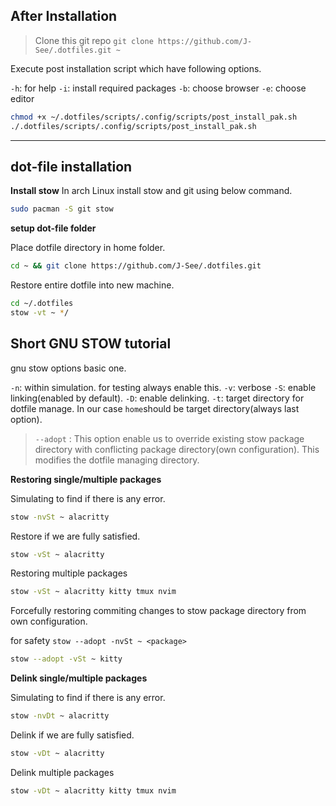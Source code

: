 ## After Installation

> Clone this git repo
`git clone https://github.com/J-See/.dotfiles.git ~`
>

Execute post installation script which have following options.

`-h`: for help
`-i`: install required packages
`-b`: choose browser
`-e`: choose editor

```bash
chmod +x ~/.dotfiles/scripts/.config/scripts/post_install_pak.sh
./.dotfiles/scripts/.config/scripts/post_install_pak.sh
```

---

## dot-file installation

**Install stow**
In arch Linux install stow and git using below command.

```bash
sudo pacman -S git stow
```

**setup dot-file folder**

Place dotfile directory in home folder.

```bash
cd ~ && git clone https://github.com/J-See/.dotfiles.git
```

Restore entire dotfile into new machine.

```bash
cd ~/.dotfiles
stow -vt ~ */
```

## Short GNU STOW tutorial

gnu stow options basic one.

`-n`: within simulation. for testing always enable this.
`-v`: verbose
`-S`: enable linking(enabled by default).
`-D`: enable delinking.
`-t`: target directory for dotfile manage. In our case `home`should be target directory(always last option).

> `--adopt` : This option enable us to override existing stow package directory with conflicting package directory(own configuration). This modifies the dotfile managing directory.
> 

**Restoring single/multiple packages**

Simulating to find if there is any error.

```bash
stow -nvSt ~ alacritty
```

Restore if we are fully satisfied.

```bash
stow -vSt ~ alacritty
```

Restoring multiple packages

```bash
stow -vSt ~ alacritty kitty tmux nvim
```

Forcefully restoring commiting changes to stow package directory from own configuration.

for safety `stow --adopt -nvSt ~ <package>`

```bash
stow --adopt -vSt ~ kitty
```

**Delink single/multiple packages**

Simulating to find if there is any error.

```bash
stow -nvDt ~ alacritty
```

Delink if we are fully satisfied.

```bash
stow -vDt ~ alacritty
```

Delink multiple packages

```bash
stow -vDt ~ alacritty kitty tmux nvim
```